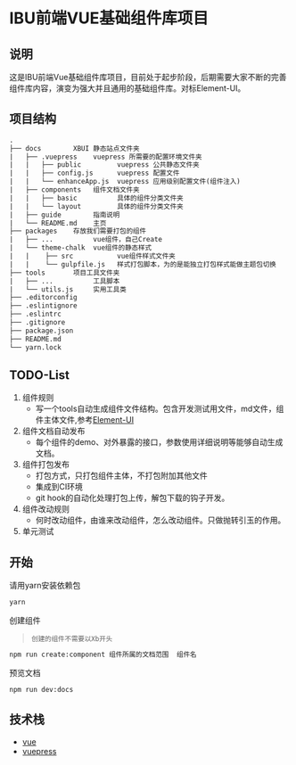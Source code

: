 # IBU前端VUE基础组件库项目 #

## 说明 ##

这是IBU前端Vue基础组件库项目，目前处于起步阶段，后期需要大家不断的完善组件库内容，演变为强大并且通用的基础组件库。对标Element-UI。

## 项目结构 ##

```txt
.
├── docs        XBUI 静态站点文件夹
|   ├── .vuepress    vuepress 所需要的配置环境文件夹
|   |   ├── public         vuepress 公共静态文件夹
|   |   ├── config.js      vuepress 配置文件
|   |   └── enhanceApp.js  vuepress 应用级别配置文件(组件注入)
|   ├── components   组件文档文件夹
|   |   ├── basic          具体的组件分类文件夹
|   |   └── layout         具体的组件分类文件夹
|   ├── guide        指南说明
|   └── README.md    主页
├── packages    存放我们需要打包的组件
|   ├── ...          vue组件，自己Create
|   └── theme-chalk  vue组件的静态样式
|   |    ├── src           vue组件样式文件夹
|   |    └── gulpfile.js   样式打包脚本，为的是能独立打包样式能做主题包切换
├── tools       项目工具文件夹
|   ├── ...          工具脚本
|   └── utils.js     实用工具类
├── .editorconfig
├── .eslintignore
├── .eslintrc
├── .gitignore
├── package.json
├── README.md
└── yarn.lock
```

## TODO-List ##

1. 组件规则
   - 写一个tools自动生成组件文件结构。包含开发测试用文件，md文件，组件主体文件,参考[Element-UI](https://github.com/ElemeFE/element)
1. 组件文档自动发布
   - 每个组件的demo、对外暴露的接口，参数使用详细说明等能够自动生成文档。
1. 组件打包发布
   - 打包方式，只打包组件主体，不打包附加其他文件
   - 集成到CI环境
   - git hook的自动化处理打包上传，解包下载的钩子开发。
1. 组件改动规则
   - 何时改动组件，由谁来改动组件，怎么改动组件。只做抛转引玉的作用。
1. 单元测试

## 开始 ##

请用yarn安装依赖包

```bash
yarn
```

创建组件

>`创建的组件不需要以Xb开头`

```bash
npm run create:component 组件所属的文档范围  组件名
```

预览文档

```bash
npm run dev:docs
```

## 技术栈 ##

- [vue](https://github.com/vuejs/vue)
- [vuepress](https://github.com/vuejs/vuepress)
